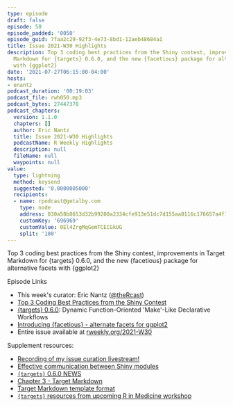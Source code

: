 ```yaml
---
type: episode
draft: false
episode: 50
episode_padded: '0050'
episode_guid: 7faa2c29-92f3-4e73-8bd1-12aeb48684a1
title: Issue 2021-W30 Highlights
description: Top 3 coding best practices from the Shiny contest, improvements in Target
  Markdown for {targets} 0.6.0, and the new {facetious} package for alternative facets
  with {ggplot2}
date: '2021-07-27T06:15:00-04:00'
hosts:
- enantz
podcast_duration: '00:19:03'
podcast_file: rwh050.mp3
podcast_bytes: 27447378
podcast_chapters:
  version: 1.1.0
  chapters: []
  author: Eric Nantz
  title: Issue 2021-W30 Highlights
  podcastName: R Weekly Highlights
  description: null
  fileName: null
  waypoints: null
value:
  type: lightning
  method: keysend
  suggested: '0.0000005000'
  recipients:
  - name: rpodcast@getalby.com
    type: node
    address: 030a58b8653d32b99200a2334cfe913e51dc7d155aa0116c176657a4f1722677a3
    customKey: '696969'
    customValue: 0El4ZrgMqGemTCECGkUG
    split: '100'
---
```

Top 3 coding best practices from the Shiny contest, improvements in Target Markdown for {targets} 0.6.0, and the new {facetious} package for alternative facets with {ggplot2}

Episode Links

-   This week's curator: Eric Nantz (<a href="https://twitter.com/thercast" rel="nofollow">@theRcast</a>)
-   <a href="https://blog.rstudio.com/2021/07/22/three-shiny-best-practices-seen-in-the-shiny-contest/" rel="nofollow">Top 3 Coding Best Practices from the Shiny Contest</a>
-   <a href="https://cran.r-project.org/package=targets" rel="nofollow">{targets} 0.6.0</a>: Dynamic Function-Oriented 'Make'-Like Declarative Workflows
-   <a href="https://coolbutuseless.github.io/2021/07/20/introducing-facetious-alternate-facets-for-ggplot2/" rel="nofollow">Introducing {facetious} - alternate facets for ggplot2</a>
-   Entire issue available at <a href="https://rweekly.org/2021-W30.html" rel="nofollow">rweekly.org/2021-W30</a>

Supplement resources:

-   <a href="https://www.youtube.com/watch?v=cwQAwEnwq6g" rel="nofollow">Recording of my issue curation livestream!</a>
-   <a href="https://shiny.rstudio.com/articles/communicate-bet-modules.html" rel="nofollow">Effective communication between Shiny modules</a>
-   <a href="https://cran.r-project.org/web/packages/targets/news/news.html" rel="nofollow"><code>{targets}</code> 0.6.0 NEWS</a>
-   <a href="https://books.ropensci.org/targets/markdown.html" rel="nofollow">Chapter 3 - Target Markdown</a>
-   <a href="https://github.com/ropensci/targets/blob/main/inst/rmarkdown/templates/targets/skeleton/skeleton.Rmd" rel="nofollow">Target Markdown template format</a>
-   <a href="https://wlandau.github.io/rmedicine2021-slides/#30" rel="nofollow"><code>{targets}</code> resources from upcoming R in Medicine workshop</a>
